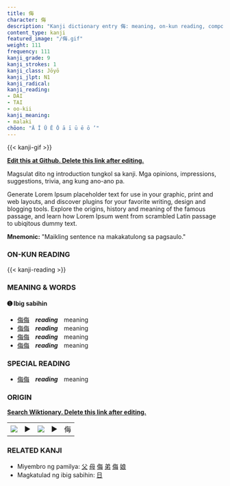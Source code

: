 ```yaml
---
title: 侮
character: 侮
description: "Kanji dictionary entry 侮: meaning, on-kun reading, compounds, origin, related kanji"
content_type: kanji
featured_image: "/侮.gif"
weight: 111
frequency: 111
kanji_grade: 9
kanji_strokes: 1
kanji_class: Jōyō
kanji_jlpt: N1
kanji_radical: 
kanji_reading: 
- DAI
- TAI
- oo-kii
kanji_meaning:
- malaki
chōon: "Ā Ī Ū Ē Ō ā ī ū ē ō ’"
---
```

[//]: # (Don't edit the line below. Kanji animated GIF code is automatically generated.)
{{< kanji-gif >}}

[//]: # (Edit below this line.)

**[Edit this at Github. Delete this link after editing.](https://github.com/tim0g/tim/tree/main/content/kanji/侮/index.md)**

Magsulat dito ng introduction tungkol sa kanji. Mga opinions, impressions, suggestions, trivia, ang kung ano-ano pa.

Generate Lorem Ipsum placeholder text for use in your graphic, print and web layouts, and discover plugins for your favorite writing, design and blogging tools. Explore the origins, history and meaning of the famous passage, and learn how Lorem Ipsum went from scrambled Latin passage to ubiqitous dummy text.
 
**Mnemonic:** "Maikling sentence na makakatulong sa pagsaulo."

### ON-KUN READING

[//]: # (Don't edit the line below. ON-KUN READING code is automatically generated.)
{{< kanji-reading >}}

### MEANING & WORDS

#### ➊ **Ibig sabihin**
  - [侮](../侮)[侮](../侮)　***reading***　meaning
  - [侮](../侮)[侮](../侮)　***reading***　meaning
  - [侮](../侮)[侮](../侮)　***reading***　meaning
  - [侮](../侮)[侮](../侮)　***reading***　meaning

### SPECIAL READING
  - [侮](../侮)[侮](../侮)　***reading***　meaning

### ORIGIN

**[Search Wiktionary. Delete this link after editing.](https://wiktionary.org/wiki/侮)**
<table class="kanji-table"><tr><td>
<img src="60px-侮-bronze.svg.png">
</td><td>▶</td><td>
<img src="60px-侮-oracle.svg.png">
</td><td>▶</td>
<td class="kanji-origin">侮</td>
</tr></table>

### RELATED KANJI
- Miyembro ng pamilya: [父](../父) [母](../母) [侮](../侮) [弟](../弟) [侮](../侮) [娘](../娘)
- Magkatulad ng ibig sabihin: [日](../日)
